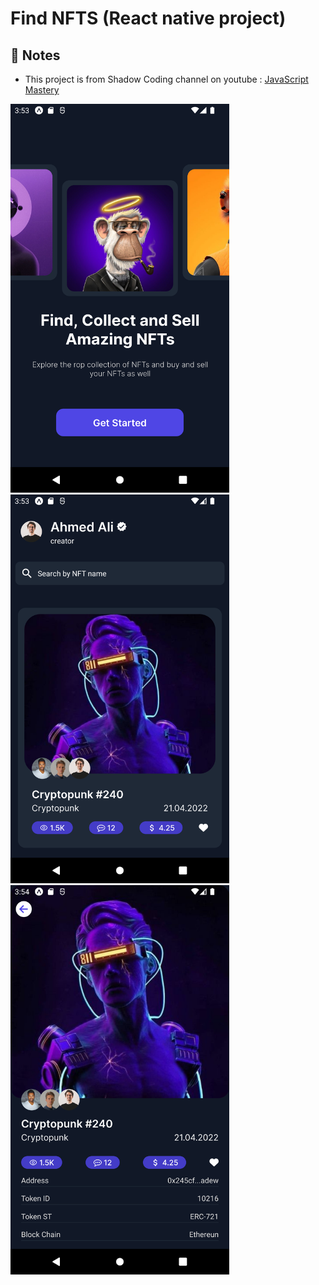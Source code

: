 # Find NFTS (React native project)

## 📝 Notes

- This project is from Shadow Coding channel on youtube : [JavaScript Mastery](https://www.youtube.com/watch?v=j7xV7RTgQOc)

<img src="./assets/images/Welcome.png"  width="350"/>
<img src="./assets/images/Home.png"  width="350"/>
<img src="./assets/images/details.png"  width="350"/>

